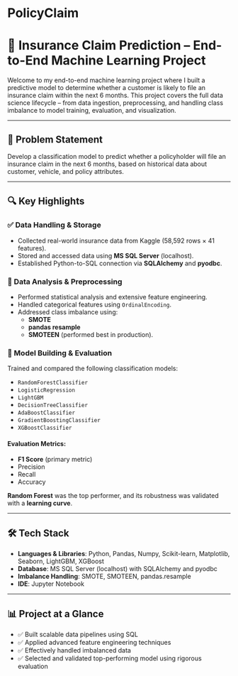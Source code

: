 # PolicyClaim

# 🚀 Insurance Claim Prediction – End-to-End Machine Learning Project

Welcome to my end-to-end machine learning project where I built a predictive model to determine whether a customer is likely to file an insurance claim within the next 6 months. This project covers the full data science lifecycle – from data ingestion, preprocessing, and handling class imbalance to model training, evaluation, and visualization.

---

## 📌 Problem Statement

Develop a classification model to predict whether a policyholder will file an insurance claim in the next 6 months, based on historical data about customer, vehicle, and policy attributes.

---

## 🔍 Key Highlights

### ✅ Data Handling & Storage
- Collected real-world insurance data from Kaggle (58,592 rows × 41 features).
- Stored and accessed data using **MS SQL Server** (localhost).
- Established Python-to-SQL connection via **SQLAlchemy** and **pyodbc**.

### 🧪 Data Analysis & Preprocessing
- Performed statistical analysis and extensive feature engineering.
- Handled categorical features using `OrdinalEncoding`.
- Addressed class imbalance using:
  - **SMOTE**
  - **pandas resample**
  - **SMOTEEN** (performed best in production).

### 🧠 Model Building & Evaluation
Trained and compared the following classification models:
- `RandomForestClassifier`
- `LogisticRegression`
- `LightGBM`
- `DecisionTreeClassifier`
- `AdaBoostClassifier`
- `GradientBoostingClassifier`
- `XGBoostClassifier`

#### Evaluation Metrics:
- **F1 Score** (primary metric)
- Precision
- Recall
- Accuracy

**Random Forest** was the top performer, and its robustness was validated with a **learning curve**.

---

## 🛠️ Tech Stack

- **Languages & Libraries**: Python, Pandas, Numpy, Scikit-learn, Matplotlib, Seaborn, LightGBM, XGBoost
- **Database**: MS SQL Server (localhost) with SQLAlchemy and pyodbc
- **Imbalance Handling**: SMOTE, SMOTEEN, pandas.resample
- **IDE**: Jupyter Notebook

---

## 📊 Project at a Glance
- ✅ Built scalable data pipelines using SQL
- ✅ Applied advanced feature engineering techniques
- ✅ Effectively handled imbalanced data
- ✅ Selected and validated top-performing model using rigorous evaluation
